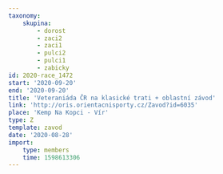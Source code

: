 ```yaml
---
taxonomy:
    skupina:
        - dorost
        - zaci2
        - zaci1
        - pulci2
        - pulci1
        - zabicky
id: 2020-race_1472
start: '2020-09-20'
end: '2020-09-20'
title: 'Veteraniáda ČR na klasické trati + oblastní závod'
link: 'http://oris.orientacnisporty.cz/Zavod?id=6035'
place: 'Kemp Na Kopci - Vír'
type: Z
template: zavod
date: '2020-08-28'
import:
    type: members
    time: 1598613306
---
```


